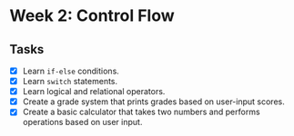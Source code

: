 # Week 2: Control Flow

## Tasks

- [x] Learn `if-else` conditions.
- [x] Learn `switch` statements.
- [x] Learn logical and relational operators.
- [x] Create a grade system that prints grades based on user-input scores.
- [x] Create a basic calculator that takes two numbers and performs operations based on user input.